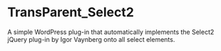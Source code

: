TransParent_Select2
===================

A simple WordPress plug-in that automatically implements the Select2 jQuery plug-in by Igor Vaynberg onto all select elements.
